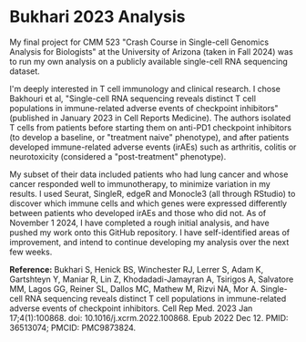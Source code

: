# Bukhari 2023 Analysis

My final project for CMM 523 "Crash Course in Single-cell Genomics Analysis for Biologists" at the University of Arizona (taken in Fall 2024) was to run my own analysis on a publicly available single-cell RNA sequencing dataset. 

I'm deeply interested in T cell immunology and clinical research. I chose Bakhouri et al, "Single-cell RNA sequencing reveals distinct T cell populations in immune-related adverse events of checkpoint inhibitors" (published in January 2023 in Cell Reports Medicine). The authors isolated T cells from patients before starting them on anti-PD1 checkpoint inhibitors (to develop a baseline, or "treatment naive" phenotype), and after patients developed immune-related adverse events (irAEs) such as arthritis, colitis or neurotoxicity (considered a "post-treatment" phenotype).

My subset of their data included patients who had lung cancer and whose cancer responded well to immunotherapy, to minimize variation in my results. I used Seurat, SingleR, edgeR and Monocle3 (all through RStudio) to discover which immune cells and which genes were expressed differently between patients who developed irAEs and those who did not. As of November 1 2024, I have completed a rough initial analysis, and have pushed my work onto this GitHub repository. I have self-identified areas of improvement, and intend to continue developing my analysis over the next few weeks.

**Reference:** Bukhari S, Henick BS, Winchester RJ, Lerrer S, Adam K, Gartshteyn Y, Maniar R, Lin Z, Khodadadi-Jamayran A, Tsirigos A, Salvatore MM, Lagos GG, Reiner SL, Dallos MC, Mathew M, Rizvi NA, Mor A. Single-cell RNA sequencing reveals distinct T cell populations in immune-related adverse events of checkpoint inhibitors. Cell Rep Med. 2023 Jan 17;4(1):100868. doi: 10.1016/j.xcrm.2022.100868. Epub 2022 Dec 12. PMID: 36513074; PMCID: PMC9873824.
